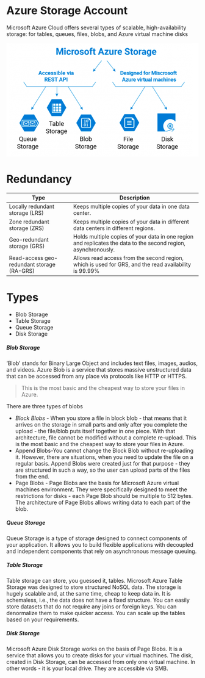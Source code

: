 # Azure Storage Account

Microsoft Azure Cloud offers several types of scalable, high-availability storage: for tables, queues, files, blobs, and Azure virtual machine disks

![N|Solid](Image.png)

# Redundancy

| Type | Description |
| ------ | ------ |
| Locally redundant storage (LRS) | Keeps multiple copies of your data in one data center. |
| Zone redundant storage (ZRS) | Keeps multiple copies of your data in different data centers in different regions. |
| Geo-redundant storage (GRS)	 | Holds multiple copies of your data in one region and replicates the data to the second region, asynchronously. |
| Read-access geo-redundant storage (RA-GRS) | Allows read access from the second region, which is used for GRS, and the read availability is 99.99% |

# Types
- Blob Storage  
- Table Storage
- Queue Storage
- Disk Storage

##### Blob Storage
‘Blob’ stands for Binary Large Object and includes text files, images, audios, and videos. Azure Blob is a service that stores massive unstructured data that can be accessed from any place via protocols like HTTP or HTTPS.
>This is the most basic and the cheapest way to store your files in Azure.

There are three types of blobs

- *Block Blobs* - When you store a file in block blob - that means that it arrives on the storage in small parts and only after you complete the upload - the file/blob puts itself together in one piece. With that architecture, file cannot be modified without a complete re-upload. This is the most basic and the cheapest way to store your files in Azure.
- Append Blobs-You cannot change the Block Blob without re-uploading it. However, there are situations, when you need to update the file on a regular basis. Append Blobs were created just for that purpose - they are structured in such a way, so the user can upload parts of the files from the end.
- Page Blobs - Page Blobs are the basis for Microsoft Azure virtual machines environment. They were specifically designed to meet the restrictions for disks - each Page Blob should be multiple to 512 bytes. The architecture of Page Blobs allows writing data to each part of the blob.

##### Queue Storage

Queue Storage is a type of storage designed to connect components of your application. It allows you to build flexible applications with decoupled and independent components that rely on asynchronous message queuing.

##### Table Storage
Table storage can store, you guessed it, tables. Microsoft Azure Table Storage was designed to store structured NoSQL data. The storage is hugely scalable and, at the same time, cheap to keep data in. 
It is schemaless, i.e., the data does not have a fixed structure. You can easily store datasets that do not require any joins or foreign keys. You can denormalize them to make quicker access. You can scale up the tables based on your requirements.

##### Disk Storage
Microsoft Azure Disk Storage works on the basis of Page Blobs. It is a service that allows you to create disks for your virtual machines. The disk, created in Disk Storage, can be accessed from only one virtual machine. In other words - it is your local drive.
They are accessible via SMB.
